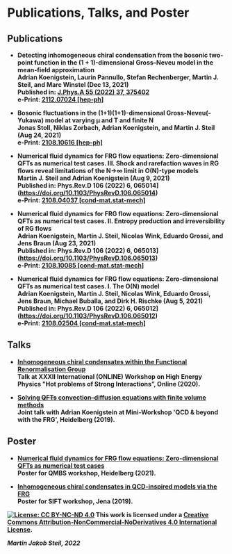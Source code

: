 # Publications, Talks, and Poster

## Publications

* <b>Detecting inhomogeneous chiral condensation from the bosonic two-point function in the (1 + 1)-dimensional Gross–Neveu model in the mean-field approximation<b/><br/>
Adrian Koenigstein, Laurin Pannullo, Stefan Rechenberger, Martin J. Steil, and Marc Winstel (Dec 13, 2021)<br/>
Published in: [J.Phys.A 55 (2022) 37, 375402](https://doi.org/10.1088/1751-8121/ac820a)<br/>
e-Print: [2112.07024 [hep-ph]](https://arxiv.org/abs/2112.07024)

* <b>Bosonic fluctuations in the (1+1)(1+1)-dimensional Gross-Neveu(-Yukawa) model at varying μ and T and finite N</b></br>
Jonas Stoll, Niklas Zorbach, Adrian Koenigstein, and Martin J. Steil (Aug 24, 2021)</br>
e-Print: [2108.10616 [hep-ph]](https://arxiv.org/abs/2108.10616)

* <b>Numerical fluid dynamics for FRG flow equations: Zero-dimensional QFTs as numerical test cases. III. Shock and rarefaction waves in RG flows reveal limitations of the N→∞ limit in O(N)-type models</b></br>
Martin J. Steil and Adrian Koenigstein (Aug 9, 2021)</br>
Published in: Phys.Rev.D 106 (2022) 6, 065014](https://doi.org/10.1103/PhysRevD.106.065014)</br>
e-Print: [2108.04037 [cond-mat.stat-mech]](https://arxiv.org/abs/2108.04037)

* <b>Numerical fluid dynamics for FRG flow equations: Zero-dimensional QFTs as numerical test cases. II. Entropy production and irreversibility of RG flows</b></br>
Adrian Koenigstein, Martin J. Steil, Nicolas Wink, Eduardo Grossi, and Jens Braun (Aug 23, 2021)</br>
Published in: Phys.Rev.D 106 (2022) 6, 065013](https://doi.org/10.1103/PhysRevD.106.065013)</br>
e-Print: [2108.10085 [cond-mat.stat-mech]](https://arxiv.org/abs/2108.10085)

* <b>Numerical fluid dynamics for FRG flow equations: Zero-dimensional QFTs as numerical test cases. I. The O(N) model</b></br>
Adrian Koenigstein, Martin J. Steil, Nicolas Wink, Eduardo Grossi, Jens Braun,  Michael Buballa, and Dirk H. Rischke (Aug 5, 2021)</br>
Published in: Phys.Rev.D 106 (2022) 6, 065012](https://doi.org/10.1103/PhysRevD.106.065012)</br>
e-Print: [2108.02504 [cond-mat.stat-mech]](https://arxiv.org/abs/2108.02504)

## Talks

* [Inhomogeneous chiral condensates within the Functional Renormalisation Group](../talks/20201111_HPSI_handout.pdf)<br/>
Talk at XXXII International (ONLINE) Workshop on High Energy Physics ”Hot problems of Strong Interactions”, Online (2020).

* [Solving ~~QFTs~~ convection–diffusion equations with finite volume methods](../talks/20190717-KT-Heidelberg_handout.pdf)<br/>
Joint talk with Adrian Koenigstein at Mini-Workshop 'QCD & beyond with the FRG', Heidelberg (2019).

## Poster

* [Numerical fluid dynamics for FRG flow equations: Zero-dimensional QFTs as numerical test cases](../poster/20210715-QMBS_Workshop_Heidelberg.pdf)<br/>
Poster for QMBS workshop, Heidelberg (2021).

* [Inhomogeneous chiral condensates in QCD-inspired models via the FRG](../poster/20191105-SIFT_Workshop_Jena.pdf)<br/>
Poster for SIFT workshop, Jena (2019).

[![License: CC BY-NC-ND 4.0](https://i.creativecommons.org/l/by-nc-nd/4.0/80x15.png)](http://creativecommons.org/licenses/by-nc-nd/4.0/)
This work is licensed under a [Creative Commons Attribution-NonCommercial-NoDerivatives 4.0 International License](http://creativecommons.org/licenses/by-nc-nd/4.0/).

<i>Martin Jakob Steil, 2022</i>
